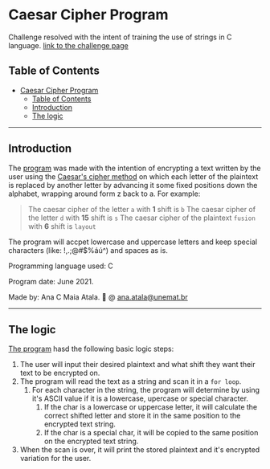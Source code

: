 # Caesar Cipher Program

Challenge resolved with the intent of training the use of strings in C language.
[link to the challenge page](https://www.reddit.com/r/dailyprogrammer/comments/myx3wn/20210426_challenge_387_easy_caesar_cipher/)

## Table of Contents

- [Caesar Cipher Program](#caesar-cipher-program)
  - [Table of Contents](#table-of-contents)
  - [Introduction](#introduction)
  - [The logic](#the-logic)

***

## Introduction

The [program](caesar_cipher.c) was made with the intention of encrypting a text written by the user using the [Caesar's cipher method](https://en.wikipedia.org/wiki/Caesar_cipher)
on which each letter of the plaintext is replaced by another letter by advancing it some fixed positions down the alphabet, wrapping around form z back to a. For example:

> The caesar cipher of the letter `a` with **1** shift is `b`
> The caesar cipher of the letter `d` with **15** shift is `s`
> The caesar cipher of the plaintext `fusion` with **6** shift is `layout`

The program will accpet lowercase and uppercase letters and keep special characters (like: !,.;@#$%áú^) and spaces as is.

Programming language used: C

Program date: June 2021.

Made by: Ana C Maia Atala. :e-mail: @ ana.atala@unemat.br

***

## The logic

[The program](caesar_cipher.c) hasd the following basic logic steps:

1. The user will input their desired plaintext and what shift they want their text to be encrypted on.
2. The program will read the text as a string and scan it in a `for loop`.
    1. For each character in the string, the program will determine by using it's ASCII value if it is a lowercase, upercase or special character.
        1. If the char is a lowercase or uppercase letter, it will calculate the correct shifted letter and store it in the same position to the encrypted text string.
        2. If the char is a special char, it will be copied to the same position on the encrypted text string.
3. When the scan is over, it will print the stored plaintext and it's encrypted variation for the user.
